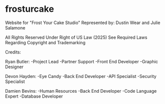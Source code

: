 # frosturcake

Website for "Frost Your Cake Studio"
Represented by: Dustin Wear and Julie Salamone

All Rights Reserved Under Right of US Law (2025)
See Required Laws Regarding Copyright and Trademarking

Credits:

Ryan Butler:
-Project Lead
-Partner Support
-Front End Developer
-Graphic Designer

Devon Hayden:
-Eye Candy
-Back End Developer
-API Specialist
-Security Specialist

Damien Bevins:
-Human Resources
-Back End Developer
-Code Language Expert
-Database Developer
